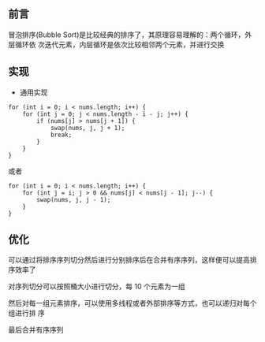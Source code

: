 ## 前言

冒泡排序(Bubble Sort)是比较经典的排序了，其原理容易理解的：两个循环，外层循环依
次迭代元素，内层循环是依次比较相邻两个元素，并进行交换

## 实现

- 通用实现

```
for (int i = 0; i < nums.length; i++) {
    for (int j = 0; j < nums.length - i - j; j++) {
        if (nums[j] > nums[j + 1]) {
            swap(nums, j, j + 1);
            break;
        }
    }
}
```

或者

```
for (int i = 0; i < nums.length; i++) {
    for (int j = i; j > 0 && nums[j] < nums[j - 1]; j--) {
        swap(nums, j, j - 1);
    }
}
```

## 优化

可以通过将排序序列切分然后进行分别排序后在合并有序序列，这样便可以提高排序效率了

对序列切分可以按照桶大小进行切分，每 10 个元素为一组

然后对每一组元素排序，可以使用多线程或者外部排序等方式，也可以递归对每个组进行排
序

最后合并有序序列
